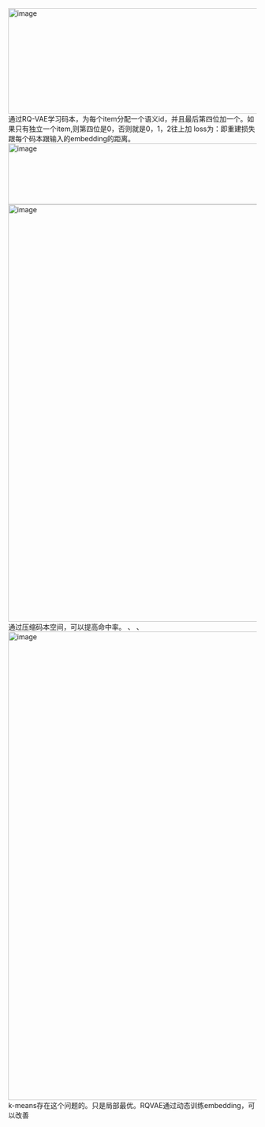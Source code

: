 <img width="1696" height="214" alt="image" src="https://github.com/user-attachments/assets/73d9a9bf-29fa-4bb1-b368-c62305547efa" />
通过RQ-VAE学习码本，为每个item分配一个语义id，并且最后第四位加一个。如果只有独立一个item,则第四位是0，否则就是0，1，2往上加
loss为：即重建损失跟每个码本跟输入的embedding的距离。 <img width="1738" height="124" alt="image" src="https://github.com/user-attachments/assets/00ad3fbf-8b79-4e30-9198-fdf257d74e86" />

<img width="1724" height="846" alt="image" src="https://github.com/user-attachments/assets/1193b29f-b202-40c2-b91e-5a4750bf515a" />
通过压缩码本空间，可以提高命中率。
、
、

<img width="1922" height="950" alt="image" src="https://github.com/user-attachments/assets/041ce820-0bc6-4bf2-bb52-3ead277bcc84" />
k-means存在这个问题的。只是局部最优。RQVAE通过动态训练embedding，可以改善
